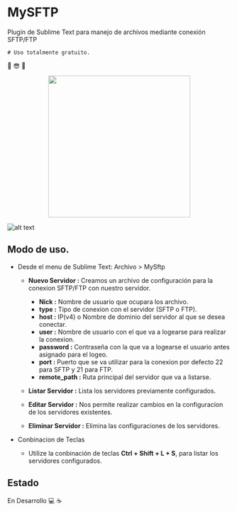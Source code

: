 MySFTP
================

Plugin de Sublime Text para manejo de archivos mediante conexión SFTP/FTP
    
    # Uso totalmente gratuito. 
:muscle: :sunglasses: :punch:
<p align="center"><img src ="https://upload.wikimedia.org/wikipedia/en/d/d2/Sublime_Text_3_logo.png" width="320px"/></p>

![alt text](https://upload.wikimedia.org/wikipedia/en/d/d2/Sublime_Text_3_logo.png "Sublime Text")

Modo de uso.
-------------------

- Desde el menu de Sublime Text: Archivo > MySftp
    - **Nuevo Servidor :** Creamos un archivo de configuración para la conexion SFTP/FTP con nuestro servidor.
        - **Nick :** Nombre de usuario que ocupara los archivo.
        - **type :** Tipo de conexion con el servidor (SFTP o FTP).
        - **host :** IP(v4) o Nombre de dominio del servidor al que se desea conectar.
        - **user :** Nombre de usuario con el que va a logearse para realizar la conexion.
        - **password :** Contraseña con la que va a logearse el usuario antes asignado para el logeo.
        - **port :** Puerto que se va utilizar para la conexion por defecto 22 para SFTP y 21 para FTP.
        - **remote_path :** Ruta principal del servidor que va a listarse.

    - **Listar Servidor :** Lista los servidores previamente configurados. 
    - **Editar Servidor :** Nos permite realizar cambios en la configuracion de los servidores existentes.
    - **Eliminar Servidor :** Elimina las configuraciones de los servidores.

- Conbinacion de Teclas
    - Utilize la conbinación de teclas **Ctrl + Shift + L + S**, para listar los servidores configurados.

Estado
-------------------

En Desarrollo :computer: :coffee:
